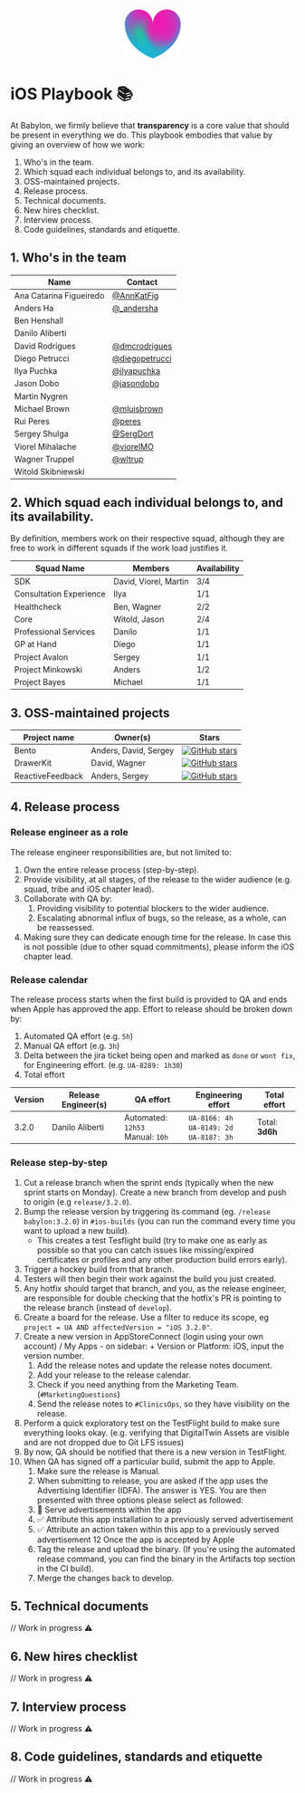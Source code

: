 <p align="center">
<img src="logo.png">
</p>


iOS Playbook 📚
==================================

At Babylon, we firmly believe that **transparency** is a core value that should be present in everything we do. This playbook embodies that value by giving an overview of how we work:

1. Who's in the team.
2. Which squad each individual belongs to, and its availability.
3. OSS-maintained projects.
4. Release process.
5. Technical documents.
6. New hires checklist.
7. Interview process.
8. Code guidelines, standards and etiquette.


## 1. Who's in the team

| Name                    | Contact                                                       |  
|-------------------------|---------------------------------------------------------------|
| Ana Catarina Figueiredo | [@AnnKatFig](https://twitter.com/AnnKatFig)                   |
| Anders Ha               | [@_andersha](https://twitter.com/_andersha)                   |
| Ben Henshall            |                                                               |
| Danilo Aliberti         |                                                               |
| David Rodrigues         | [@dmcrodrigues](https://twitter.com/dmcrodrigues)             |
| Diego Petrucci          | [@diegopetrucci](https://twitter.com/diegopetrucci)           |
| Ilya Puchka             | [@ilyapuchka](https://twitter.com/ilyapuchka)                 |
| Jason Dobo              | [@jasondobo](https://github.com/jasondobo)                    |
| Martin Nygren           |                                                               |
| Michael Brown           | [@mluisbrown](https://twitter.com/mluisbrown)                 |
| Rui Peres               | [@peres](https://twitter.com/peres)                           |
| Sergey Shulga           | [@SergDort](https://twitter.com/SergDort)                     |
| Viorel Mihalache        | [@viorelMO](https://twitter.com/viorelMO)                     |
| Wagner Truppel          | [@wltrup](https://github.com/wltrup)                         |    
| Witold Skibniewski      |                                                               |


## 2. Which squad each individual belongs to, and its availability.

By definition, members work on their respective squad, although they are free to work in different squads if the work load justifies it.


| Squad Name                    | Members                  | Availability |  
|-------------------------------|--------------------------| ------------ |
| SDK                           | David, Viorel, Martin    |    3/4       |
| Consultation Experience       | Ilya                     |    1/1       |
| Healthcheck                   | Ben, Wagner              |    2/2       |
| Core                          | Witold, Jason            |    2/4       |
| Professional Services         | Danilo                   |    1/1       |
| GP at Hand                    | Diego                    |    1/1       |
| Project Avalon                | Sergey                   |    1/1       |
| Project Minkowski             | Anders                   |    1/2       |
| Project Bayes                 | Michael                  |    1/1       |

## 3. OSS-maintained projects

| Project name                  | Owner(s)                 | Stars        |  
|-------------------------------|--------------------------| ------------ |
| Bento                         | Anders, David, Sergey    | [![GitHub stars](https://img.shields.io/github/stars/BabylonPartners/Bento.svg?style=social&label=Star&maxAge=2592000)](https://GitHub.com/BabylonPartners/Bento/stargazers/)             |
| DrawerKit                     | David, Wagner            |    [![GitHub stars](https://img.shields.io/github/stars/BabylonPartners/DrawerKit.svg?style=social&label=Star&maxAge=2592000)](https://GitHub.com/BabylonPartners/DrawerKit/stargazers/)       |
| ReactiveFeedback              | Anders, Sergey           |    [![GitHub stars](https://img.shields.io/github/stars/BabylonPartners/ReactiveFeedback.svg?style=social&label=Star&maxAge=2592000)](https://GitHub.com/BabylonPartners/ReactiveFeedback/stargazers/)        |

## 4. Release process

### Release engineer as a role

  The release engineer responsibilities are, but not limited to:

 1. Own the entire release process (step-by-step).
 2. Provide visibility, at all stages, of the release to the wider audience (e.g. squad, tribe and iOS chapter lead).
 3. Collaborate with QA by:
    1. Providing visibility to potential blockers to the wider audience.
    2. Escalating abnormal influx of bugs, so the release, as a whole, can be reassessed.
4. Making sure they can dedicate enough time for the release. In case this is not possible (due to other squad commitments), please inform the iOS chapter lead.

### Release calendar

The release process starts when the first build is provided to QA and ends when Apple has approved the app. Effort to release should be broken down by:

1. Automated QA effort (e.g. `5h`)
2. Manual QA effort (e.g. `3h`)
3. Delta between the jira ticket being open and marked as `done` or `wont fix`, for Engineering effort. (e.g. `UA-8289: 1h30`)
4. Total effort


| Version                  | Release Engineer(s)              | QA effort              | Engineering effort | Total effort |
|--------------------------|----------------------------------| ---------------------- |--------------------|--------------|
| 3.2.0                    | Danilo Aliberti                  | Automated: `12h53`<br>Manual: `10h`<br>| `UA-8166: 4h`<br>`UA-8149: 2d`<br>`UA-8187: 3h`<br>| Total: **3d6h** |

### Release step-by-step

1. Cut a release branch when the sprint ends (typically when the new sprint starts on Monday). Create a new branch from develop and push to origin (e.g `release/3.2.0`).
2. Bump the release version by triggering its command (eg. `/release babylon:3.2.0`) in `#ios-builds` (you can run the command every time you want to upload a new build).
    * This creates a test Tesflight build (try to make one as early as possible so that you can catch issues like missing/expired certificates or profiles and any other production build errors early).
3. Trigger a hockey build from that branch.
4. Testers will then begin their work against the build you just created.
5. Any hotfix should target that branch, and you, as the release engineer, are responsible for double checking that the hotfix's PR is pointing to the release branch (instead of `develop`). 
7. Create a board for the release. Use a filter to reduce its scope, eg `project = UA AND affectedVersion = "iOS 3.2.0"`.
8. Create a new version in AppStoreConnect (login using your own account) / My Apps - on sidebar: + Version or Platform: iOS, input the version number.
    1. Add the release notes and update the release notes document.
    2. Add your release to the release calendar.
    3. Check if you need anything from the Marketing Team. (`#MarketingQuestions`)
    4. Send the release notes to `#ClinicsOps`, so they have visibility on the release.
9. Perform a quick exploratory test on the TestFlight build to make sure everything looks okay.
(e.g. verifying that DigitalTwin Assets are visible and are not dropped due to Git LFS issues)
10. By now, QA should be notified that there is a new version in TestFlight.
11. When QA has signed off a particular build, submit the app to Apple.
    1. Make sure the release is Manual.
    2. When submitting to release, you are asked if the app uses the Advertising Identifier (IDFA). The answer is YES. You are then presented with three options please select as followed:
    1. 🚫 Serve advertisements within the app
    2. ✅ Attribute this app installation to a previously served advertisement
    3. ✅ Attribute an action taken within this app to a previously served advertisement
12 Once the app is accepted by Apple
    1. Tag the release and upload the binary. (If you're using the automated release command, you can find the binary in the Artifacts top section in the CI build).
    2. Merge the changes back to develop.


## 5. Technical documents

// Work in progress ⚠️

## 6. New hires checklist

// Work in progress ⚠️

## 7. Interview process

// Work in progress ⚠️

## 8. Code guidelines, standards and etiquette

// Work in progress ⚠️
